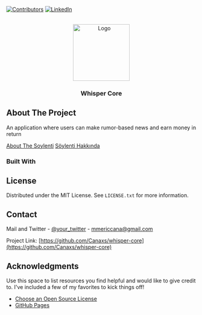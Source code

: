 
[![Contributors][contributors-shield]][contributors-url]
[![LinkedIn][linkedin-shield]][linkedin-url]

<!-- PROJECT LOGO -->
<br />
<div align="center">
  <a href="https://github.com/Canaxs/whisper-core">
    <img src="https://www.cdnlogo.com/logos/w/39/whisper.svg" alt="Logo" width="150" height="150">
  </a>

<h3 align="center">Whisper Core </h3>
</div>

<!-- ABOUT THE PROJECT -->
## About The Project

An application where users can make rumor-based news and earn money in return

[About The Soylenti](https://medium.com/@mericcana/soylenti-news-site-9ea142ea9845)
[Söylenti Hakkında](https://medium.com/@mericcana/s%C3%B6ylenti-haber-sitesi-9f3cea065002)

### Built With


<!-- LICENSE -->
## License

Distributed under the MIT License. See `LICENSE.txt` for more information.



<!-- CONTACT -->
## Contact

Mail and Twitter - [@your_twitter](https://twitter.com/cana_meric) - mmericcana@gmail.com

Project Link: [https://github.com/Canaxs/whisper-core](https://github.com/Canaxs/whisper-core)



<!-- ACKNOWLEDGMENTS -->
## Acknowledgments

Use this space to list resources you find helpful and would like to give credit to. I've included a few of my favorites to kick things off!

* [Choose an Open Source License](https://choosealicense.com)
* [GitHub Pages](https://pages.github.com)


<!-- MARKDOWN LINKS & IMAGES -->
<!-- https://www.markdownguide.org/basic-syntax/#reference-style-links -->
[contributors-shield]: https://img.shields.io/github/contributors/othneildrew/Best-README-Template.svg?style=for-the-badge
[contributors-url]: https://github.com/Canaxs/whisper-core
[linkedin-shield]: https://img.shields.io/badge/-LinkedIn-black.svg?style=for-the-badge&logo=linkedin&colorB=555
[linkedin-url]: https://www.linkedin.com/in/mericcana/

